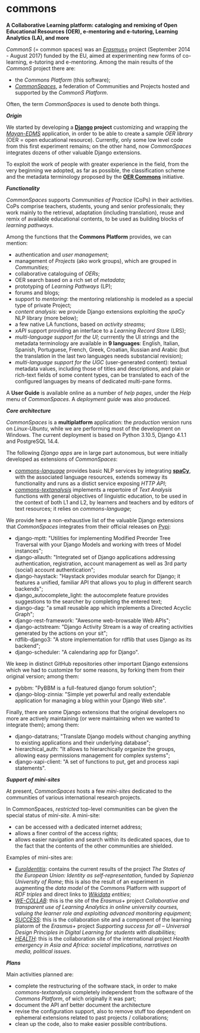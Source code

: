 # commons
**A Collaborative Learning platform: cataloging and remixing of Open Educational Resources (OER), e-mentoring and e-tutoring, Learning Analytics (LA), and more**

*CommonS* (= common spaces) was an *[Erasmus+](http://ec.europa.eu/programmes/erasmus-plus/index_en.htm)* project (September 2014 - August 2017) funded by the EU, aimed at experimenting new forms of co-learning, e-tutoring and e-mentoring.
Among the main results of the *CommonS* project there are:
- the *Commons Platform* (this software);
- *[CommonSpaces](https://www.commonspaces.eu)*, a federation of Communities and Projects hosted and supported by the *CommonS Platform*.

Often, the term *CommonSpaces* is used to denote both things.

***Origin***

We started by developing a **[Django](https://www.djangoproject.com) project** customizing and wrapping the [*Mayan-EDMS*](https://github.com/mayan-edms) application, in order to be able to create a sample *OER library* (OER = open educational resource).
Currently, only some low level code from this first experiment remains; on the other hand, now *CommonSpaces* integrates dozens of other valuable Django extensions.

To exploit the work of people with greater experience in the field, from the very beginning we adopted, as far as possible, the classification scheme and the metadata terminology proposed by the **[OER Commons](https://www.oercommons.org/)** initiative.

***Functionality***

*CommonSpaces* supports *Communities of Practice* (CoPs) in their activities. CoPs comprise teachers, students, young and senior professionals; they work mainly to the retrieval, adaptation (including translation), reuse and remix of available educational contents, to be used as building blocks of *learning pathways*.

Among the functions that the **Commons Platform** provides, we can mention:
- authentication and *user management*;
- management of *Projects* (ako work groups), which are grouped in *Communities*;
- collaborative cataloguing of *OERs*;
- OER search based on a rich set of *metadata*;
- prototyping of *Learning Pathways* (LP);
- forums and blogs;
- support to *mentoring*: the mentoring relationship is modeled as a special type of private Project;
- *content analysis*: we provide Django extensions exploiting the *spaCy* NLP library (more below);
- a few native LA functions, based on *activity streams*;
- *xAPI* support providing an interface to a *Learning Record Store* (LRS);
- *multi-language support for the UI*; currrently the UI strings and the metadata terminology are available in **9 languages**: English, Italian, Spanish, Portuguese, French, Greek, Croatian, Russian and Arabic (but the translation in the last two languages needs substancial revision);
- *multi-language support for the UGC* (user-generated content): textual metadata values, including those of titles and descriptions, and plain or rich-text fields of some content types, can be translated to each of the configured languages by means of dedicated multi-pane forms.

A **User Guide** is available online as a number of *help pages*, under the *Help* menu of *CommonSpaces*. A *deployment guide* was also produced.

***Core architecture***

*CommonSpaces* is a **multiplatform** application: the *production* version runs on *Linux-Ubuntu*, while we are performing most of the development on Windows.
The current deployment is based on Python 3.10.5, Django 4.1.1 and PostgreSQL 14.4.

The following *Django apps* are in large part autonomous, but were initially developed as extensions of *CommonSpaces*:
- *[commons-language](/gtoffoli/commons-language)* provides basic NLP services by  integrating **[spaCy](https://spacy.io/)**, with the associated language resources, extends someway its functionality and runs as a distict service exposing *HTTP API*;
- *[commons-textanalysis](/gtoffoli/commons-textanalysis)* implements a repertoire of *Text Analysis* functions with general objectives of linguistic education, to be used in the context of both L1 and L2, by learners and teachers and by editors of text resources; it relies on *commons-language*;
 
We provide here a non-exhaustive list of the valuable Django extensions that *CommonSpaces* integrates from their official releases on [Pypi](https://pypi.org/):
- django-mptt: "Utilities for implementing Modified Preorder Tree Traversal with your Django Models and working with trees of Model instances";
- django-allauth: "Integrated set of Django applications addressing authentication, registration, account management as well as 3rd party (social) account authentication";
- django-haystack: "Haystack provides modular search for Django; it features a unified, familiar API that allows you to plug in different search backends";
- django_autocomplete_light: the autocomplete feature provides suggestions to the searcher by completing the entered text;
- django-dag: "a small reusable app which implements a Directed Acyclic Graph";
- django-rest-framework: "Awesome web-browsable Web APIs";
- django-actstream: "Django Activity Stream is a way of creating activities generated by the actions on your sit";
- rdflib-django3: "A store implementation for rdflib that uses Django as its backend";
- django-scheduler: "A calendaring app for Django".

We keep in distinct GitHub repositories other important Django extensions which we had to customize for some reasons, by forking them from their original version; among them:
- pybbm: "PyBBM is a full-featured django forum solution";
- django-blog-zinnia: "Simple yet powerful and really extendable application for managing a blog within your Django Web site".

Finally, there are some Django extensions that the original developers no more are actively maintaining (or were maintaining when we wanted to integrate them); among them:
- django-datatrans; "Translate Django models without changing anything to existing applications and their underlying database";
- hierarchical_auth: "It allows to hierarchically organize the groups, allowing easy permissions management for complex systems";
- django-xapi-client: "A set of functions to put, get and process xapi statements".

***Support of mini-sites***

At present, *CommonSpaces* hosts a few *mini-sites* dedicated to the communities of various international research projects.

In CommonSpaces, *restricted* top-level communities can be given the special status of *mini-site*. A mini-site:
- can be accessed with a dedicated internet address;
- allows a finer control of the access rights;
- allows easier navigation and search within its dedicated spaces, due to the fact that the contents of the other communities are shielded.

Examples of mini-sites are:
- *[EuroIdentitis](http://www.euroidentities.eu/)*: contains the current results of the project *The States of the European Union: Identity as self-representation*, funded by *Sapienza University of Rome*; this is also the result of an experiment in augmenting the *data model* of the Commons Platform with support of *RDF triples* and direct links to *[Wikidata](https://www.wikidata.org) entities*;
- *[WE-COLLAB](https://www.we-collab.eu/)*: this is the site of the *Erasmus+* project *Collaborative and transparent use of Learning Analytics in online university courses, valuing the learner role and exploiting advanced monitoring equipment*;
- *[SUCCESS](https://success4all.commonspaces.eu/)*: this is the collaboration site and a component of the learning platorm of the *Erasmus+* project *Supporting success for all – Universal Design Principles in Digital Learning for students with disabilities*;
- *[HEALTH](https://health.commonspaces.eu/)*: this is the collaboration site of the international project *Health emergency in Asia and Africa: societal implications, narratives on media, political issues*.

***Plans***

Main activities planned are:
- complete the restructuring of the software stack, in order to make *commons-textanalysis* completely independent from the software of the *Commons Platform*, of wich originally it was part;
- document the API anf better document the architecture
- revise the configuration support, also to remove stuff too dependent on ephemeral extensions related to past projects / collaborations; 
- clean up the code, also to make easier possible contributions.